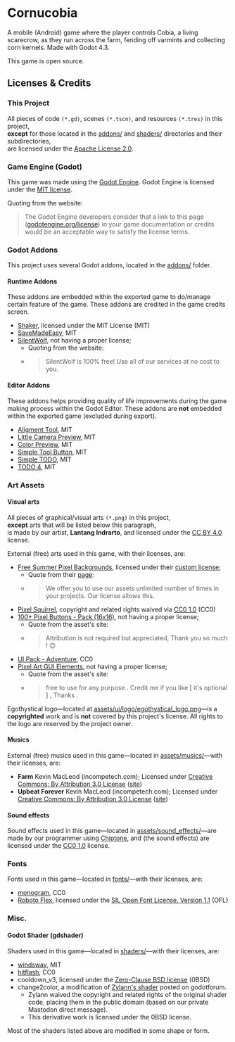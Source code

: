 # Cornucobia
A mobile (Android) game where the player controls Cobia, a living scarecrow, as they run across the farm, fending off varmints and collecting corn kernels. Made with Godot 4.3.

This game is open source.

## Licenses & Credits
### This Project
All pieces of code `(*.gd)`, scenes `(*.tscn)`, and resources `(*.tres)` in this project,<br/>
**except** for those located in the [addons/](https://github.com/etherealxx/seedrunner-repo/blob/main/addons) and [shaders/](https://github.com/etherealxx/seedrunner-repo/blob/main/shaders) directories and their subdirectories,<br/>
are licensed under the [Apache License 2.0](https://github.com/etherealxx/seedrunner-repo/blob/main/LICENSE).

### Game Engine (Godot)

This game was made using the [Godot Engine](https://github.com/godotengine/godot). Godot Engine is licensed under the [MIT license](https://choosealicense.com/licenses/mit/).

Quoting from the website:
> The Godot Engine developers consider that a link to this page ([godotengine.org/license](https://godotengine.org/license)) in your game documentation or credits would be an acceptable way to satisfy the license terms.

### Godot Addons

This project uses several Godot addons, located in the [addons/](https://github.com/etherealxx/seedrunner-repo/blob/main/addons) folder.

#### Runtime Addons
These addons are embedded within the exported game to do/manage certain feature of the game. These addons are credited in the game credits screen.

- [Shaker](https://github.com/Eneskp3441/Shaker), licensed under the MIT License (MIT)
- [SaveMadeEasy](https://github.com/AdamKormos/SaveMadeEasy), MIT
- [SilentWolf](https://silentwolf.com/), not having a proper license; 
  - Quoting from the website:
  - > SilentWolf is 100% free! Use all of our services at no cost to you.

#### Editor Addons
These addons helps providing quality of life improvements during the game making process within the Godot Editor. These addons are **not** embedded  within the exported game (excluded during export).

- [Aligment Tool](https://github.com/zaevi/godot-alignment-tool), MIT
- [Little Camera Preview](https://github.com/anthonyec/godot_little_camera_preview), MIT
- [Color Preview](https://github.com/Qubus0/GodotColorPreview), MIT
- [Simple Tool Button](https://github.com/domske/godot-addon-simple-tool-button), MIT
- [Simple TODO](https://github.com/KoBeWi/Godot-Simple-TODO), MIT
- [TODO 4](https://github.com/Vacui/TODO_4), MIT

### Art Assets

#### Visual arts
All pieces of graphical/visual arts `(*.png)` in this project, <br/>
**except** arts that will be listed below this paragraph, <br/>
is made by our artist, **Lantang Indrarto**, and licensed under the [CC BY 4.0](https://creativecommons.org/licenses/by/4.0/) license.

External (free) arts used in this game, with their licenses, are:

- [Free Summer Pixel Backgrounds](https://free-game-assets.itch.io/free-summer-pixel-art-backgrounds), licensed under their [custom license](https://craftpix.net/file-licenses/);
  - Quote from their [page](https://free-game-assets.itch.io/):
  - > We offer you to use our assets unlimited number of times in your projects. Our license allows this.
- [Pixel Squirrel](https://opengameart.org/content/pixel-squirrel), copyright and related rights waived via [CC0 1.0](https://creativecommons.org/publicdomain/zero/1.0/) (CC0)
- [100+ Pixel Buttons - Pack (16x16)](https://kaboff.itch.io/pixel-buttons-pack), not having a proper license;
  - Quote from the asset's site:
  - > Attribution is not required but appreciated, Thank you so much ! 😊
- [UI Pack - Adventure](https://kenney.nl/assets/ui-pack-adventure), CC0
- [Pixel Art GUI Elements](https://mounirtohami.itch.io/pixel-art-gui-elements), not having a proper license;
  - Quote from the asset's site:
  - > free to use for any purpose . Credit me if you like [ it's optional ] , Thanks .

Egothystical logo—located at [assets/ui/logo/egothystical_logo.png](https://github.com/etherealxx/seedrunner-repo/blob/main/assets/ui/logo/egothystical_logo.png)—is a **copyrighted** work and is **not** covered by this project's license. All rights to the logo are reserved by the project owner.

#### Musics

External (free) musics used in this game—located in [assets/musics/](https://github.com/etherealxx/seedrunner-repo/blob/main/assets/musics)—with their licenses, are:

- **Farm** Kevin MacLeod (incompetech.com); Licensed under [Creative Commons: By Attribution 3.0 License](http://creativecommons.org/licenses/by/3.0/) ([site](https://incompetech.com/music/royalty-free/index.html?isrc=USUAN1800016))
- **Upbeat Forever** Kevin MacLeod (incompetech.com); Licensed under [Creative Commons: By Attribution 3.0 License](http://creativecommons.org/licenses/by/3.0/) ([site](https://incompetech.com/music/royalty-free/index.html?isrc=USUAN1500063))

#### Sound effects

Sound effects used in this game—located in [assets/sound_effects/](https://github.com/etherealxx/seedrunner-repo/blob/main/assets/sound_effects)—are made by our programmer using [Chiptone](https://sfbgames.itch.io/chiptone), and (the sound effects) are licensed under the [CC0 1.0](https://creativecommons.org/publicdomain/zero/1.0/) license.

### Fonts

Fonts used in this game—located in [fonts/](https://github.com/etherealxx/seedrunner-repo/blob/main/fonts)—with their licenses, are:

- [monogram](https://datagoblin.itch.io/monogram), CC0
- [Roboto Flex](https://github.com/googlefonts/roboto-flex), licensed under the [SIL Open Font License, Version 1.1](http://scripts.sil.org/OFL) (OFL)

### Misc.
#### Godot Shader (gdshader)
Shaders used in this game—located in [shaders/](https://github.com/etherealxx/seedrunner-repo/blob/main/shaders)—with their licenses, are:

- [windsway](https://godotshaders.com/shader/2d-wind-sway/), MIT
- [hitflash](https://godotshaders.com/shader/hit-flash-effect/), CC0
- cooldown_v3, licensed under the [Zero-Clause BSD license](https://opensource.org/license/0bsd) (0BSD)
- change2color, a modification of [Zylann's shader](https://forum.godotengine.org/t/changing-a-specific-color-in-a-sprite-using-shaders-in-godot-3/29610/4) posted on godotforum.
  - Zylann waived the copyright and related rights of the original shader code, placing them in the public domain (based on our private Mastodon direct message).
  - This derivative work is licensed under the 0BSD license.
  
Most of the shaders listed above are modified in some shape or form.